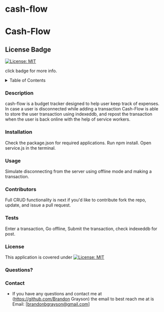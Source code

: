 # cash-flow

# Cash-Flow
  
  ## License Badge
  [![License: MIT](https://img.shields.io/badge/License-MIT-yellow.svg)](https://opensource.org/licenses/MIT)

  click badge for more info.

  <details>

  <summary> Table of Contents </summary>

  [Description](###Description)

  [Installation](###Installation)

  [Usage](###Usage)

  [Contributors](###Contributors)

  [Test](###Test)

  -[Contact](###Contact)

</details>

  ### Description
  cash-flow is a budget tracker designed to help user keep track of expenses.  In case a user is disconnected while adding a transaction Cash-Flow is able to store the user transaction using indexeddb, and repost the transaction when the user is back online with the help of service workers. 

  ### Installation
  Check the package.json for required applications. Run npm install. Open service.js in the terminal.

  ### Usage
  Simulate disconnecting from the server using offline mode and making a transaction.

  ### Contributors
  Full CRUD functionality is next if you'd like to contribute fork the repo, update, and issue a pull request.

  ### Tests
  Enter a transaction, Go offline, Submit the transaction, check indexeddb for post.

  ### License
  This application is covered under [![License: MIT](https://img.shields.io/badge/License-MIT-yellow.svg)](https://opensource.org/licenses/MIT)

  ### Questions?
  ### Contact
 * If you have any questions and contact me at (https://github.com/Brandon Grayson) the email to best reach me at is Email: [brandonbgrayson@gmail.com]

